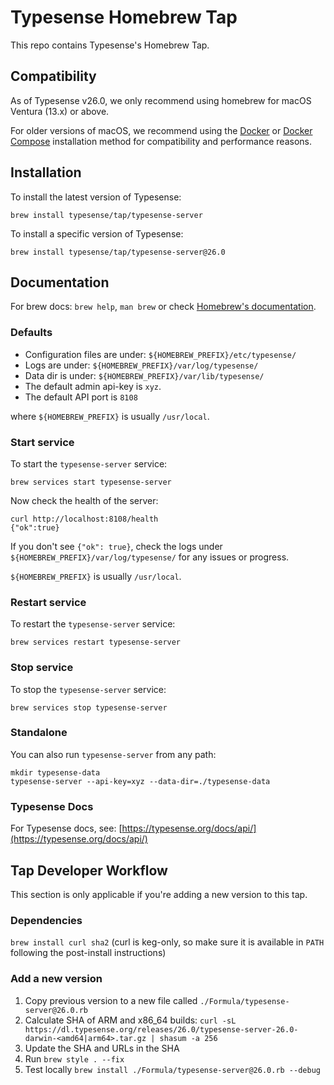 # Typesense Homebrew Tap

This repo contains Typesense's Homebrew Tap.

## Compatibility

As of Typesense v26.0, we only recommend using homebrew for macOS Ventura (13.x) or above.

For older versions of macOS, we recommend using the [Docker](https://typesense.org/docs/guide/install-typesense.html#docker) or [Docker Compose](https://typesense.org/docs/guide/install-typesense.html#docker-compose) installation method for compatibility and performance reasons.

## Installation

To install the latest version of Typesense:

```
brew install typesense/tap/typesense-server
```

To install a specific version of Typesense:

```
brew install typesense/tap/typesense-server@26.0
```

## Documentation

For brew docs: `brew help`, `man brew` or check [Homebrew's documentation](https://docs.brew.sh).

### Defaults

- Configuration files are under: `${HOMEBREW_PREFIX}/etc/typesense/`
- Logs are under: `${HOMEBREW_PREFIX}/var/log/typesense/`
- Data dir is under: `${HOMEBREW_PREFIX}/var/lib/typesense/`
- The default admin api-key is `xyz`.
- The default API port is `8108`

where `${HOMEBREW_PREFIX}` is usually `/usr/local`.

### Start service

To start the `typesense-server` service:

```
brew services start typesense-server
```

Now check the health of the server:

```
curl http://localhost:8108/health
{"ok":true}
```

If you don't see `{"ok": true}`, check the logs under `${HOMEBREW_PREFIX}/var/log/typesense/` for any issues or progress.

`${HOMEBREW_PREFIX}` is usually `/usr/local`.

### Restart service

To restart the `typesense-server` service:

```
brew services restart typesense-server
```

### Stop service

To stop the `typesense-server` service:

```
brew services stop typesense-server
```

### Standalone

You can also run `typesense-server` from any path:

```
mkdir typesense-data
typesense-server --api-key=xyz --data-dir=./typesense-data
```

### Typesense Docs

For Typesense docs, see: [https://typesense.org/docs/api/](https://typesense.org/docs/api/)

## Tap Developer Workflow

This section is only applicable if you're adding a new version to this tap.

### Dependencies

`brew install curl sha2` (curl is keg-only, so make sure it is available in `PATH` following the post-install instructions)

### Add a new version

1. Copy previous version to a new file called `./Formula/typesense-server@26.0.rb`
2. Calculate SHA of ARM and x86_64 builds: `curl -sL https://dl.typesense.org/releases/26.0/typesense-server-26.0-darwin-<amd64|arm64>.tar.gz | shasum -a 256`
3. Update the SHA and URLs in the SHA
4. Run `brew style . --fix`
5. Test locally `brew install ./Formula/typesense-server@26.0.rb --debug`
